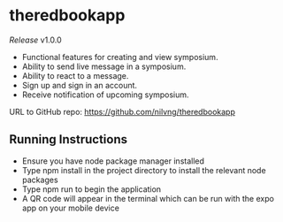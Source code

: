 # theredbookapp

*Release* v1.0.0

- Functional features for creating and view symposium.
- Ability to send live message in a symposium.
- Ability to react to a message.
- Sign up and sign in an account.
- Receive notification of upcoming symposium.

URL to GitHub repo: <https://github.com/nilvng/theredbookapp>

## Running Instructions

- Ensure you have node package manager installed
- Type npm install in the project directory to install the relevant node packages
- Type npm run to begin the application
- A QR code will appear in the terminal which can be run with the expo app on your mobile device
